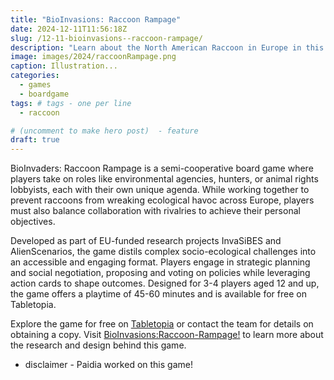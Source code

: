 ```yaml
---
title: "BioInvasions: Raccoon Rampage"
date: 2024-12-11T11:56:18Z
slug: /12-11-bioinvasions--raccoon-rampage/
description: "Learn about the North American Raccoon in Europe in this fun, family friendly, boardgame"
image: images/2024/raccoonRampage.png
caption: Illustration...
categories:
  - games
  - boardgame
tags: # tags - one per line
  - raccoon

# (uncomment to make hero post)  - feature
draft: true
---
```

BioInvaders: Raccoon Rampage is a semi-cooperative board game where players take on roles like environmental agencies, hunters, or animal rights lobbyists, each with their own unique agenda. While working together to prevent raccoons from wreaking ecological havoc across Europe, players must also balance collaboration with rivalries to achieve their personal objectives.  
<!--more-->  
Developed as part of EU-funded research projects InvaSiBES and AlienScenarios, the game distils complex socio-ecological challenges into an accessible and engaging format. Players engage in strategic planning and social negotiation, proposing and voting on policies while leveraging action cards to shape outcomes. Designed for 3-4 players aged 12 and up, the game offers a playtime of 45-60 minutes and is available for free on Tabletopia.

Explore the game for free on [Tabletopia](https://paidia.design/#play-now) or contact the team for details on obtaining a copy. Visit [BioInvasions:Raccoon-Rampage!](https://paidia.design) to learn more about the research and design behind this game.

* disclaimer - Paidia worked on this game!